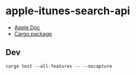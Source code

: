 # apple-itunes-search-api

* [Apple Doc](https://developer.apple.com/library/archive/documentation/AudioVideo/Conceptual/iTuneSearchAPI/index.html)
* [Cargo package](https://crates.io/crates/apple-itunes-search-api)

## Dev

```
cargo test --all-features -- --nocapture
```
